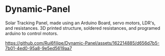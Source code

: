 # Dynamic-Panel

Solar Tracking Panel, made using an Arduino Board, servo motors, LDR's, and resistances. 3D printed structure, soldered resistances, and programed arduino to control motors.

https://github.com/Rui6filipe/Dynamic-Panel/assets/162214885/d656d7b5-7b01-4ed0-95a8-9e5ed5619aa7


